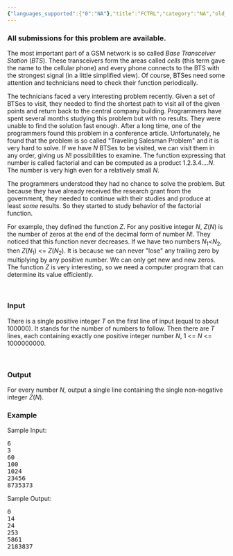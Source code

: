 ```yaml
---
{"languages_supported":{"0":"NA"},"title":"FCTRL","category":"NA","old_version":true,"problem_code":"FCTRL","tags":{"0":"NA"},"layout":"problem"}
---
```


<h3> All submissions for this problem are available. </h3>
<p>The most important part of a GSM network is so called <em>Base Transceiver Station</em> (<em>BTS</em>). These transceivers form the areas called <em>cells</em> (this term gave the name to the cellular phone) and every phone connects to the BTS with the strongest signal (in a little simplified view). Of course, BTSes need some attention and technicians need to check their function periodically.</p>
<p>The technicians faced a very interesting problem recently. Given a set of BTSes to visit, they needed to find the shortest path to visit all of the given points and return back to the central company building. Programmers have spent several months studying this problem but with no results. They were unable to find the solution fast enough. After a long time, one of the programmers found this problem in a conference article. Unfortunately, he found that the problem is so called &quot;Traveling Salesman Problem&quot; and it is very hard to solve. If we have <var>N</var> BTSes to be visited, we can visit them in any order, giving us <var>N</var>! possibilities to examine. The function expressing that number is called factorial and can be computed as a product 1.2.3.4....<var>N</var>. The number is very high even for a relatively small <var>N</var>.</p>
<p>The programmers understood they had no chance to solve the problem. But because they have already received the research grant from the government, they needed to continue with their studies and produce at least <em>some</em> results. So they started to study behavior of the factorial function.</p>
<p>For example, they defined the function <var>Z</var>. For any positive integer <var>N</var>, <var>Z</var>(<var>N</var>) is the number of zeros at the end of the decimal form of number <var>N</var>!. They noticed that this function never decreases. If we have two numbers <var>N</var><sub>1</sub>&lt;<var>N</var><sub>2</sub>, then  <var>Z</var>(<var>N</var><sub>1</sub>) &lt;= <var>Z</var>(<var>N</var><sub>2</sub>). It is because we can never &quot;lose&quot; any trailing zero by multiplying by any positive number. We can only get new and new zeros. The function <var>Z</var> is very interesting, so we need a computer program that can determine its value efficiently.</p>
<p>&nbsp;</p>
<h3>Input</h3>
<p>There is a single positive integer <var>T</var> on the first line of input (equal to about 100000). It stands for the number of numbers to follow. Then there are <var>T</var> lines, each containing exactly one positive integer number <var>N</var>,  1 &lt;= <var>N</var> &lt;= 1000000000.</p>
<p>&nbsp;</p>
<h3>Output</h3>
<p>For every number <var>N</var>, output a single line containing the single non-negative integer <var>Z</var>(<var>N</var>).</p>
<h3>Example</h3>
<p>Sample Input:</p>
<pre><tt>6<br />3<br />60<br />100<br />1024<br />23456<br />8735373<br /></tt></pre><p>Sample Output:</p>
<pre><tt>0<br />14<br />24<br />253<br />5861<br />2183837<br /></tt></pre><p>
</p>    